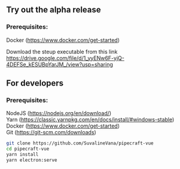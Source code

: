 ## Try out the alpha release

### Prerequisites:  
Docker (https://www.docker.com/get-started)  

Download the steup executable from this link  
https://drive.google.com/file/d/1_yyENw6F-yjQ-4DEFSe_kESUBpYarJM_/view?usp=sharing  


## For developers

### Prerequisites:  
NodeJS (https://nodejs.org/en/download/)  
Yarn (https://classic.yarnpkg.com/en/docs/install/#windows-stable)  
Docker (https://www.docker.com/get-started)  
Git (https://git-scm.com/downloads)  

```bash
git clone https://github.com/SuvalineVana/pipecraft-vue
cd pipecraft-vue
yarn install
yarn electron:serve
```
